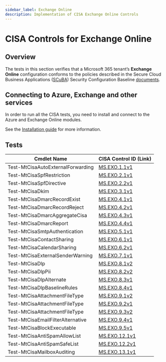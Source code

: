 ```yaml
---
sidebar_label: Exchange Online
description: Implementation of CISA Exchange Online Controls
---
```


# CISA Controls for Exchange Online

## Overview

The tests in this section verifies that a Microsoft 365 tenant’s **Exchange Online** configuration conforms to the policies described in the Secure Cloud Business Applications ([SCuBA](https://cisa.gov/scuba)) Security Configuration Baseline [documents](https://github.com/cisagov/ScubaGear/blob/main/baselines/README.md).

## Connecting to Azure, Exchange and other services

In order to run all the CISA tests, you need to install and connect to the Azure and Exchange Online modules.

See the [Installation guide](/docs/installation#optional-modules-and-permissions) for more information.

## Tests

| Cmdlet Name | CISA Control ID (Link) |
| - | - |
| Test-MtCisaAutoExternalForwarding | [MS.EXO.1.1v1](https://github.com/cisagov/ScubaGear/blob/main/PowerShell/ScubaGear/baselines/exo.md#msexo11v1) |
| Test-MtCisaSpfRestriction         | [MS.EXO.2.1v1](https://github.com/cisagov/ScubaGear/blob/main/PowerShell/ScubaGear/baselines/exo.md#msexo21v1) |
| Test-MtCisaSpfDirective           | [MS.EXO.2.2v1](https://github.com/cisagov/ScubaGear/blob/main/PowerShell/ScubaGear/baselines/exo.md#msexo22v1) |
| Test-MtCisaDkim                   | [MS.EXO.3.1v1](https://github.com/cisagov/ScubaGear/blob/main/PowerShell/ScubaGear/baselines/exo.md#msexo31v1) |
| Test-MtCisaDmarcRecordExist       | [MS.EXO.4.1v1](https://github.com/cisagov/ScubaGear/blob/main/PowerShell/ScubaGear/baselines/exo.md#msexo41v1) |
| Test-MtCisaDmarcRecordReject      | [MS.EXO.4.2v1](https://github.com/cisagov/ScubaGear/blob/main/PowerShell/ScubaGear/baselines/exo.md#msexo42v1) |
| Test-MtCisaDmarcAggregateCisa     | [MS.EXO.4.3v1](https://github.com/cisagov/ScubaGear/blob/main/PowerShell/ScubaGear/baselines/exo.md#msexo43v1) |
| Test-MtCisaDmarcReport            | [MS.EXO.4.4v1](https://github.com/cisagov/ScubaGear/blob/main/PowerShell/ScubaGear/baselines/exo.md#msexo44v1) |
| Test-MtCisaSmtpAuthentication     | [MS.EXO.5.1v1](https://github.com/cisagov/ScubaGear/blob/main/PowerShell/ScubaGear/baselines/exo.md#msexo51v1) |
| Test-MtCisaContactSharing         | [MS.EXO.6.1v1](https://github.com/cisagov/ScubaGear/blob/main/PowerShell/ScubaGear/baselines/exo.md#msexo61v1) |
| Test-MtCisaCalendarSharing        | [MS.EXO.6.2v1](https://github.com/cisagov/ScubaGear/blob/main/PowerShell/ScubaGear/baselines/exo.md#msexo62v1) |
| Test-MtCisaExternalSenderWarning  | [MS.EXO.7.1v1](https://github.com/cisagov/ScubaGear/blob/main/PowerShell/ScubaGear/baselines/exo.md#msexo71v1) |
| Test-MtCisaDlp                    | [MS.EXO.8.1v2](https://github.com/cisagov/ScubaGear/blob/main/PowerShell/ScubaGear/baselines/exo.md#msexo81v2) |
| Test-MtCisaDlpPii                 | [MS.EXO.8.2v2](https://github.com/cisagov/ScubaGear/blob/main/PowerShell/ScubaGear/baselines/exo.md#msexo82v2) |
| Test-MtCisaDlpAlternate           | [MS.EXO.8.3v1](https://github.com/cisagov/ScubaGear/blob/main/PowerShell/ScubaGear/baselines/exo.md#msexo83v1) |
| Test-MtCisaDlpBaselineRules       | [MS.EXO.8.4v1](https://github.com/cisagov/ScubaGear/blob/main/PowerShell/ScubaGear/baselines/exo.md#msexo84v1) |
| Test-MtCisaAttachmentFileType     | [MS.EXO.9.1v2](https://github.com/cisagov/ScubaGear/blob/main/PowerShell/ScubaGear/baselines/exo.md#msexo91v2) |
| Test-MtCisaAttachmentFileType     | [MS.EXO.9.2v1](https://github.com/cisagov/ScubaGear/blob/main/PowerShell/ScubaGear/baselines/exo.md#msexo92v1) |
| Test-MtCisaAttachmentFileType     | [MS.EXO.9.3v2](https://github.com/cisagov/ScubaGear/blob/main/PowerShell/ScubaGear/baselines/exo.md#msexo93v2) |
| Test-MtCisaEmailFilterAlternative | [MS.EXO.9.4v1](https://github.com/cisagov/ScubaGear/blob/main/PowerShell/ScubaGear/baselines/exo.md#msexo94v1) |
| Test-MtCisaBlockExecutable        | [MS.EXO.9.5v1](https://github.com/cisagov/ScubaGear/blob/main/PowerShell/ScubaGear/baselines/exo.md#msexo95v1) |
| Test-MtCisaAntiSpamAllowList      | [MS.EXO.12.1v1](https://github.com/cisagov/ScubaGear/blob/main/PowerShell/ScubaGear/baselines/exo.md#msexo121v1) |
| Test-MtCisaAntiSpamSafeList       | [MS.EXO.12.2v1](https://github.com/cisagov/ScubaGear/blob/main/PowerShell/ScubaGear/baselines/exo.md#msexo122v1) |
| Test-MtCisaMailboxAuditing        | [MS.EXO.13.1v1](https://github.com/cisagov/ScubaGear/blob/main/PowerShell/ScubaGear/baselines/exo.md#msexo131v1) |